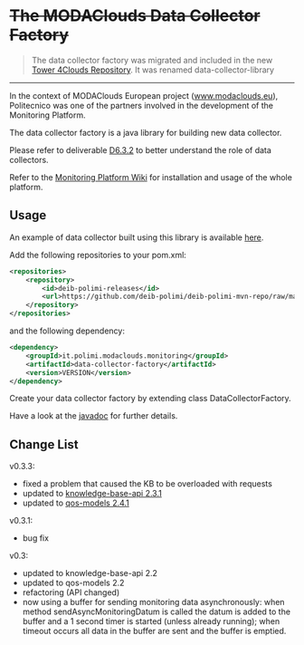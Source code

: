 ~~The MODAClouds Data Collector Factory~~
=============================

> The data collector factory was migrated and included in the new [Tower 4Clouds Repository](https://github.com/deib-polimi/tower4clouds). It was renamed data-collector-library
------

In the context of MODAClouds European project (www.modaclouds.eu), Politecnico was
one of the partners involved in the development of the Monitoring Platform.

The data collector factory is a java library for building new data collector.

Please refer to deliverable [D6.3.2](http://www.modaclouds.eu/publications/public-deliverables/) 
to better understand the role of data collectors.

Refer to the [Monitoring Platform Wiki](https://github.com/deib-polimi/modaclouds-monitoring-manager/wiki) for installation and usage of the whole platform.

## Usage

An example of data collector built using this library is available
[here](https://github.com/deib-polimi/modaclouds-app-level-dc).

Add the following repositories to your pom.xml:

```xml
<repositories>
	<repository>
		<id>deib-polimi-releases</id>
		<url>https://github.com/deib-polimi/deib-polimi-mvn-repo/raw/master/releases</url>
	</repository>
</repositories>
```

and the following dependency:

```xml
<dependency>
	<groupId>it.polimi.modaclouds.monitoring</groupId>
	<artifactId>data-collector-factory</artifactId>
	<version>VERSION</version>
</dependency>
```

Create your data collector factory by extending class DataCollectorFactory.

Have a look at the [javadoc](http://deib-polimi.github.io/modaclouds-data-collector-factory) 
for further details.

## Change List

v0.3.3:
* fixed a problem that caused the KB to be overloaded with requests
* updated to [knowledge-base-api 2.3.1](https://github.com/deib-polimi/modaclouds-knowledge-base-api/releases/tag/v2.3.1)
* updated to [qos-models 2.4.1](https://github.com/deib-polimi/modaclouds-qos-models/releases/tag/v2.4.1)

v0.3.1:
* bug fix

v0.3:
* updated to knowledge-base-api 2.2
* updated to qos-models 2.2
* refactoring (API changed)
* now using a buffer for sending monitoring data asynchronously: when method sendAsyncMonitoringDatum is called the datum is added to the buffer and a 1 second timer is started (unless already running); when timeout occurs all data in the buffer are sent and the buffer is emptied.
